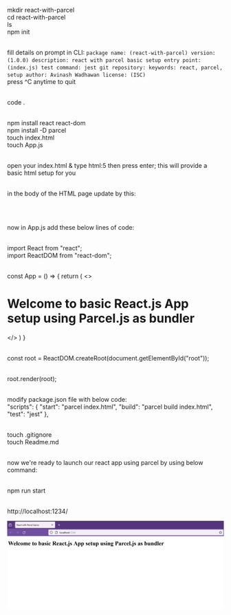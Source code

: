 mkdir react-with-parcel
<br/>cd react-with-parcel
<br/>ls
<br/>npm init

<br/>fill details on prompt in CLI:
`package name: (react-with-parcel)
version: (1.0.0)
description: react with parcel basic setup
entry point: (index.js)
test command: jest
git repository:
keywords: react, parcel, setup
author: Avinash Wadhawan
license: (ISC)`
<br/>press ^C anytime to quit

<br/>code .

<br/>npm install react react-dom
<br/>npm install -D parcel
<br/>touch index.html
<br/>touch App.js

<br/>open your index.html & type html:5 then press enter; this will provide a basic html setup for you

<br/>in the body of the HTML page update by this:
	
<br/><div id="root"></div>
<script type="module" src="./App.js"></script>

<br/>now in App.js add these below lines of code:

<br/>import React from "react";
<br/>import ReactDOM from "react-dom";

<br/>const App = () => {
    return (
        <>
            <h1>Welcome to basic React.js App setup using Parcel.js as bundler</h1>
        </>
    )
}

<br/>const root = ReactDOM.createRoot(document.getElementById("root"));

<br/>root.render(root);

<br/>modify package.json file with below code:
<br/>"scripts": {
    "start": "parcel index.html",
    "build": "parcel build index.html",
    "test": "jest"
  },

<br/>touch .gitignore
<br/>touch Readme.md

<br/>now we're ready to launch our react app using parcel by using below command:

<br/>npm run start

<br/>http://localhost:1234/

<img src="basic-react-wth-parcel.png" title="Basic react.js app with parcel.js" />
